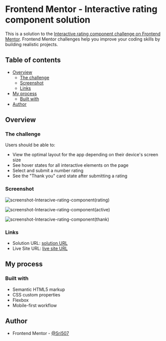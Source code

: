 # Frontend Mentor - Interactive rating component solution

This is a solution to the [Interactive rating component challenge on Frontend Mentor](https://www.frontendmentor.io/challenges/interactive-rating-component-koxpeBUmI). Frontend Mentor challenges help you improve your coding skills by building realistic projects.

## Table of contents

- [Overview](#overview)
  - [The challenge](#the-challenge)
  - [Screenshot](#screenshot)
  - [Links](#links)
- [My process](#my-process)
  - [Built with](#built-with)
- [Author](#author)

## Overview

### The challenge

Users should be able to:

- View the optimal layout for the app depending on their device's screen size
- See hover states for all interactive elements on the page
- Select and submit a number rating
- See the "Thank you" card state after submitting a rating

### Screenshot

![screenshot-Interacive-rating-component(rating)](https://github.com/user-attachments/assets/fa5ef3d4-760f-43f4-b008-21dac9afc524)

![screenshot-Interacive-rating-component(active)](https://github.com/user-attachments/assets/bb5399ae-85aa-4527-8f97-e1a116112797)

![screenshot-Interacive-rating-component(thank)](https://github.com/user-attachments/assets/e4cc3606-8f98-4ced-89a1-b02bcf406d97)

### Links

- Solution URL: [solution URL](https://github.com/Sri507/Frontend-Mentor_Interactive-rating-component)
- Live Site URL: [live site URL](https://sri507.github.io/Frontend-Mentor_Interactive-rating-component/)

## My process

### Built with

- Semantic HTML5 markup
- CSS custom properties
- Flexbox
- Mobile-first workflow

## Author

- Frontend Mentor - [@Sri507](https://www.frontendmentor.io/profile/Sri507)
